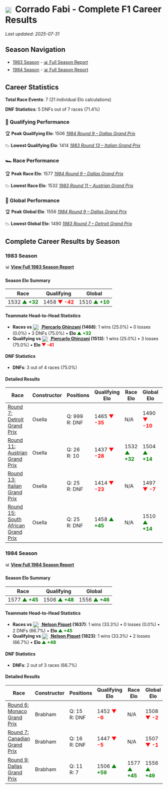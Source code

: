 # <img src="https://upload.wikimedia.org/wikipedia/commons/0/03/Flag_of_Italy.svg" alt="Italy" width="20" height="auto" style="vertical-align: middle; margin-right: 5px;" onerror="this.outerHTML='🇮🇹'; this.style.marginRight='5px';"/> Corrado Fabi - Complete F1 Career Results

*Last updated: 2025-07-31*

## Season Navigation

- [1983 Season](#1983-season) - [📊 Full Season Report](../seasons/1983-season-report)
- [1984 Season](#1984-season) - [📊 Full Season Report](../seasons/1984-season-report)

## Career Statistics

**Total Race Events**: 7 (21 individual Elo calculations)

**DNF Statistics**: 5 DNFs out of 7 races (71.4%)

### 🏁 Qualifying Performance

🏆 **Peak Qualifying Elo**: 1506
   *[1984 Round 9 – Dallas Grand Prix](../seasons/1984-season-report#round-9-dallas-grand-prix)*

📉 **Lowest Qualifying Elo**: 1414
   *[1983 Round 13 – Italian Grand Prix](../seasons/1983-season-report#round-13-italian-grand-prix)*

### 🏎️ Race Performance

🏆 **Peak Race Elo**: 1577
   *[1984 Round 9 – Dallas Grand Prix](../seasons/1984-season-report#round-9-dallas-grand-prix)*

📉 **Lowest Race Elo**: 1532
   *[1983 Round 11 – Austrian Grand Prix](../seasons/1983-season-report#round-11-austrian-grand-prix)*

### 🌟 Global Performance

🏆 **Peak Global Elo**: 1556
   *[1984 Round 9 – Dallas Grand Prix](../seasons/1984-season-report#round-9-dallas-grand-prix)*

📉 **Lowest Global Elo**: 1490
   *[1983 Round 7 – Detroit Grand Prix](../seasons/1983-season-report#round-7-detroit-grand-prix)*


## Complete Career Results by Season

### 1983 Season

📊 **[View Full 1983 Season Report](../seasons/1983-season-report)**

#### Season Elo Summary

| Race | Qualifying | Global |
|------|------------|--------|
| 1532 **<span style="color: green;">▲ +32</span>** | 1458 **<span style="color: red;">▼ -42</span>** | 1510 **<span style="color: green;">▲ +10</span>** |

#### Teammate Head-to-Head Statistics

- **Races vs [<img src="https://upload.wikimedia.org/wikipedia/commons/0/03/Flag_of_Italy.svg" alt="Italy" width="20" height="auto" style="vertical-align: middle; margin-right: 5px;" onerror="this.outerHTML='🇮🇹'; this.style.marginRight='5px';"/> Piercarlo Ghinzani](piercarlo-ghinzani) (1468)**: 1 wins (25.0%) • 0 losses (0.0%) • 3 DNFs (75.0%) • **Elo <span style="color: green;">▲ +32</span>**
- **Qualifying vs [<img src="https://upload.wikimedia.org/wikipedia/commons/0/03/Flag_of_Italy.svg" alt="Italy" width="20" height="auto" style="vertical-align: middle; margin-right: 5px;" onerror="this.outerHTML='🇮🇹'; this.style.marginRight='5px';"/> Piercarlo Ghinzani](piercarlo-ghinzani) (1513)**: 1 wins (25.0%) • 3 losses (75.0%) • **Elo <span style="color: red;">▼ -41</span>**

#### DNF Statistics

- **DNFs**: 3 out of 4 races (75.0%)

#### Detailed Results

| Race | Constructor | Positions | Qualifying Elo | Race Elo | Global Elo | Teammate |
|------|-------------|-----------|----------------|----------|------------|----------|
| [Round 7: Detroit Grand Prix](../seasons/1983-season-report#round-7-detroit-grand-prix) | Osella | Q: 999<br/>R: DNF | 1465 **<span style="color: red;">▼ -35</span>** | N/A | 1490 **<span style="color: red;">▼ -10</span>** | [<img src="https://upload.wikimedia.org/wikipedia/commons/0/03/Flag_of_Italy.svg" alt="Italy" width="20" height="auto" style="vertical-align: middle; margin-right: 5px;" onerror="this.outerHTML='🇮🇹'; this.style.marginRight='5px';"/> Piercarlo Ghinzani](piercarlo-ghinzani)<br/>Q: 24<br/>R: DNF |
| [Round 11: Austrian Grand Prix](../seasons/1983-season-report#round-11-austrian-grand-prix) | Osella | Q: 26<br/>R: 10 | 1437 **<span style="color: red;">▼ -28</span>** | 1532 **<span style="color: green;">▲ +32</span>** | 1504 **<span style="color: green;">▲ +14</span>** | [<img src="https://upload.wikimedia.org/wikipedia/commons/0/03/Flag_of_Italy.svg" alt="Italy" width="20" height="auto" style="vertical-align: middle; margin-right: 5px;" onerror="this.outerHTML='🇮🇹'; this.style.marginRight='5px';"/> Piercarlo Ghinzani](piercarlo-ghinzani)<br/>Q: 25<br/>R: 11 |
| [Round 13: Italian Grand Prix](../seasons/1983-season-report#round-13-italian-grand-prix) | Osella | Q: 25<br/>R: DNF | 1414 **<span style="color: red;">▼ -23</span>** | N/A | 1497 **<span style="color: red;">▼ -7</span>** | [<img src="https://upload.wikimedia.org/wikipedia/commons/0/03/Flag_of_Italy.svg" alt="Italy" width="20" height="auto" style="vertical-align: middle; margin-right: 5px;" onerror="this.outerHTML='🇮🇹'; this.style.marginRight='5px';"/> Piercarlo Ghinzani](piercarlo-ghinzani)<br/>Q: 23<br/>R: DNF |
| [Round 15: South African Grand Prix](../seasons/1983-season-report#round-15-south-african-grand-prix) | Osella | Q: 25<br/>R: DNF | 1458 **<span style="color: green;">▲ +45</span>** | N/A | 1510 **<span style="color: green;">▲ +14</span>** | [<img src="https://upload.wikimedia.org/wikipedia/commons/0/03/Flag_of_Italy.svg" alt="Italy" width="20" height="auto" style="vertical-align: middle; margin-right: 5px;" onerror="this.outerHTML='🇮🇹'; this.style.marginRight='5px';"/> Piercarlo Ghinzani](piercarlo-ghinzani)<br/>Q: 26<br/>R: DNF |

### 1984 Season

📊 **[View Full 1984 Season Report](../seasons/1984-season-report)**

#### Season Elo Summary

| Race | Qualifying | Global |
|------|------------|--------|
| 1577 **<span style="color: green;">▲ +45</span>** | 1506 **<span style="color: green;">▲ +48</span>** | 1556 **<span style="color: green;">▲ +46</span>** |

#### Teammate Head-to-Head Statistics

- **Races vs [<img src="https://upload.wikimedia.org/wikipedia/commons/0/05/Flag_of_Brazil.svg" alt="Brazil" width="20" height="auto" style="vertical-align: middle; margin-right: 5px;" onerror="this.outerHTML='🇧🇷'; this.style.marginRight='5px';"/> Nelson Piquet](nelson-piquet) (1637)**: 1 wins (33.3%) • 0 losses (0.0%) • 2 DNFs (66.7%) • **Elo <span style="color: green;">▲ +45</span>**
- **Qualifying vs [<img src="https://upload.wikimedia.org/wikipedia/commons/0/05/Flag_of_Brazil.svg" alt="Brazil" width="20" height="auto" style="vertical-align: middle; margin-right: 5px;" onerror="this.outerHTML='🇧🇷'; this.style.marginRight='5px';"/> Nelson Piquet](nelson-piquet) (1823)**: 1 wins (33.3%) • 2 losses (66.7%) • **Elo <span style="color: green;">▲ +48</span>**

#### DNF Statistics

- **DNFs**: 2 out of 3 races (66.7%)

#### Detailed Results

| Race | Constructor | Positions | Qualifying Elo | Race Elo | Global Elo | Teammate |
|------|-------------|-----------|----------------|----------|------------|----------|
| [Round 6: Monaco Grand Prix](../seasons/1984-season-report#round-6-monaco-grand-prix) | Brabham | Q: 15<br/>R: DNF | 1452 **<span style="color: red;">▼ -6</span>** | N/A | 1508 **<span style="color: red;">▼ -2</span>** | [<img src="https://upload.wikimedia.org/wikipedia/commons/0/05/Flag_of_Brazil.svg" alt="Brazil" width="20" height="auto" style="vertical-align: middle; margin-right: 5px;" onerror="this.outerHTML='🇧🇷'; this.style.marginRight='5px';"/> Nelson Piquet](nelson-piquet)<br/>Q: 9<br/>R: DNF |
| [Round 7: Canadian Grand Prix](../seasons/1984-season-report#round-7-canadian-grand-prix) | Brabham | Q: 16<br/>R: DNF | 1447 **<span style="color: red;">▼ -5</span>** | N/A | 1507 **<span style="color: red;">▼ -1</span>** | [<img src="https://upload.wikimedia.org/wikipedia/commons/0/05/Flag_of_Brazil.svg" alt="Brazil" width="20" height="auto" style="vertical-align: middle; margin-right: 5px;" onerror="this.outerHTML='🇧🇷'; this.style.marginRight='5px';"/> Nelson Piquet](nelson-piquet)<br/>Q: 1<br/>R: 1 |
| [Round 9: Dallas Grand Prix](../seasons/1984-season-report#round-9-dallas-grand-prix) | Brabham | Q: 11<br/>R: 7 | 1506 **<span style="color: green;">▲ +59</span>** | 1577 **<span style="color: green;">▲ +45</span>** | 1556 **<span style="color: green;">▲ +49</span>** | [<img src="https://upload.wikimedia.org/wikipedia/commons/0/05/Flag_of_Brazil.svg" alt="Brazil" width="20" height="auto" style="vertical-align: middle; margin-right: 5px;" onerror="this.outerHTML='🇧🇷'; this.style.marginRight='5px';"/> Nelson Piquet](nelson-piquet)<br/>Q: 12<br/>R: 16 |

